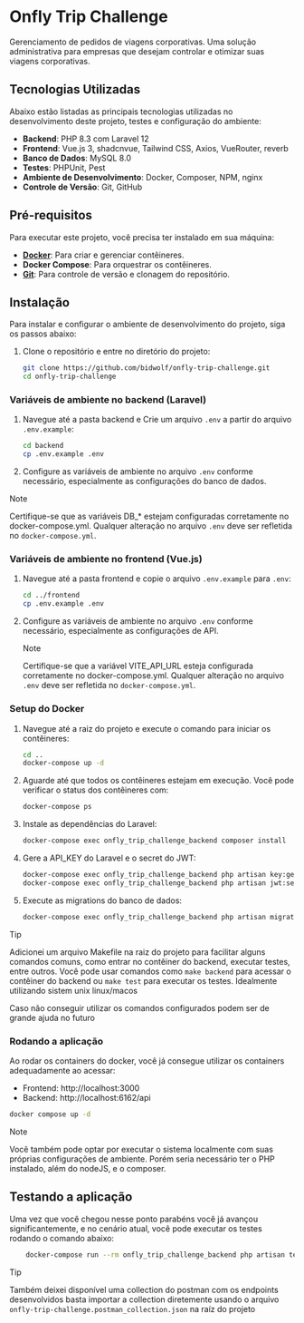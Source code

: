 # Onfly Trip Challenge

Gerenciamento de pedidos de viagens corporativas. Uma solução administrativa para empresas que desejam controlar e otimizar suas viagens corporativas.

## Tecnologias Utilizadas
Abaixo estão listadas as principais tecnologias utilizadas no desenvolvimento deste projeto, testes e configuração do ambiente:

- **Backend**: PHP 8.3 com Laravel 12 
- **Frontend**: Vue.js 3, shadcnvue, Tailwind CSS, Axios, VueRouter, reverb
- **Banco de Dados**: MySQL 8.0
- **Testes**: PHPUnit, Pest
- **Ambiente de Desenvolvimento**: Docker, Composer, NPM, nginx
- **Controle de Versão**: Git, GitHub

## Pré-requisitos

Para executar este projeto, você precisa ter instalado em sua máquina:
- [**Docker**](https://docs.docker.com/engine/install/): Para criar e gerenciar contêineres.
- **Docker Compose**: Para orquestrar os contêineres.
- [**Git**](https://git-scm.com/book/en/v2/Getting-Started-Installing-Git): Para controle de versão e clonagem do repositório.

## Instalação
Para instalar e configurar o ambiente de desenvolvimento do projeto, siga os passos abaixo:

1. Clone o repositório e entre no diretório do projeto:
    ```bash
    git clone https://github.com/bidwolf/onfly-trip-challenge.git
    cd onfly-trip-challenge

    ```
### Variáveis de ambiente no backend (Laravel)
1. Navegue até a pasta backend e Crie um arquivo `.env` a partir do arquivo `.env.example`:
    ```bash
    cd backend
    cp .env.example .env
    ```
2. Configure as variáveis de ambiente no arquivo `.env` conforme necessário, especialmente as configurações do banco de dados.
  >[!NOTE]
  > Certifique-se que as variáveis DB_* estejam configuradas corretamente no docker-compose.yml. Qualquer alteração no arquivo `.env` deve ser refletida no `docker-compose.yml`.

### Variáveis de ambiente no frontend (Vue.js)
1. Navegue até a pasta frontend e copie o arquivo `.env.example` para `.env`:
    ```bash
    cd ../frontend
    cp .env.example .env
    ```

2. Configure as variáveis de ambiente no arquivo `.env` conforme necessário, especialmente as configurações de API.
   >[!NOTE]
    > Certifique-se que a variável VITE_API_URL esteja configurada corretamente no docker-compose.yml. Qualquer alteração no arquivo `.env` deve ser refletida no `docker-compose.yml`.

### Setup do Docker
1. Navegue até a raiz do projeto e execute o comando para iniciar os contêineres:
    ```bash
    cd ..
    docker-compose up -d
    ```
2. Aguarde até que todos os contêineres estejam em execução. Você pode verificar o status dos contêineres com:
    ```bash
    docker-compose ps
    ```
3. Instale as dependências do Laravel:
    ```bash
    docker-compose exec onfly_trip_challenge_backend composer install
    ```
4. Gere a API_KEY do Laravel e o secret do JWT:
    ```bash
    docker-compose exec onfly_trip_challenge_backend php artisan key:generate
    docker-compose exec onfly_trip_challenge_backend php artisan jwt:secret
    ```
5. Execute as migrations do banco de dados:
    ```bash
    docker-compose exec onfly_trip_challenge_backend php artisan migrate
    ```

>[!TIP]
> Adicionei um arquivo Makefile na raiz do projeto para facilitar alguns comandos comuns, como entrar no contêiner do backend, executar testes, entre outros. Você pode usar comandos como `make backend` para acessar o contêiner do backend ou `make test` para executar os testes.
> Idealmente utilizando sistem unix linux/macos
>
> Caso não conseguir utilizar os comandos configurados podem ser de grande ajuda no futuro


### Rodando a aplicação

Ao rodar os containers do docker, você já consegue utilizar os containers adequadamente ao acessar:
- Frontend: http://localhost:3000
- Backend: http://localhost:6162/api
```sh
docker compose up -d
```
>[!NOTE]
>Você também pode optar por executar o sistema localmente com suas próprias configurações de ambiente.
> Porém seria necessário ter o PHP instalado, além do nodeJS, e o composer.
## Testando a aplicação

Uma vez que você chegou nesse ponto parabéns você já avançou significantemente, e no cenário atual, você pode executar os testes rodando o comando abaixo:

```sh
	docker-compose run --rm onfly_trip_challenge_backend php artisan test
```

>[!TIP]
> Também deixei disponível uma collection do postman com os endpoints desenvolvidos basta importar a collection diretemente usando o arquivo `onfly-trip-challenge.postman_collection.json` na raíz do projeto
